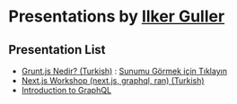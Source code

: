 # Presentations by [Ilker Guller](https://ilkerguller.com)

## Presentation List

- [Grunt.js Nedir? (Turkish)](https://github.com/Sly777/presentations/tree/master/GruntJsNedir) : [Sunumu Görmek için Tıklayın](http://sly777.github.io/presentations/GruntJsNedir/)
- [Next.js Workshop (next.js, graphql, ran) (Turkish)](https://github.com/Sly777/presentations/tree/master/nextjs-workshop)
- [Introduction to GraphQL](https://github.com/Sly777/presentations/tree/master/introduction-to-graphql)